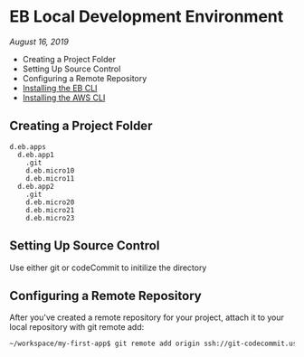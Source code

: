 # EB Local Development Environment 
_August 16, 2019_


- Creating a Project Folder
- Setting Up Source Control
- Configuring a Remote Repository
- [Installing the EB CLI](#aws-elastic-beanstalk-cLI-instalation)
- [Installing the AWS CLI](#aws-cli-installation)


## Creating a Project Folder

```
d.eb.apps
  d.eb.app1
    .git
    d.eb.micro10
    d.eb.micro11
  d.eb.app2
    .git
    d.eb.micro20
    d.eb.micro21
    d.eb.micro23
```

## Setting Up Source Control

Use either git or codeCommit to initilize the directory


## Configuring a Remote Repository


After you've created a remote repository for your project, attach it to your local repository with git remote add:

```bash
~/workspace/my-first-app$ git remote add origin ssh://git-codecommit.us-east-2.amazonaws.com/v1/repos/my-repo
```
